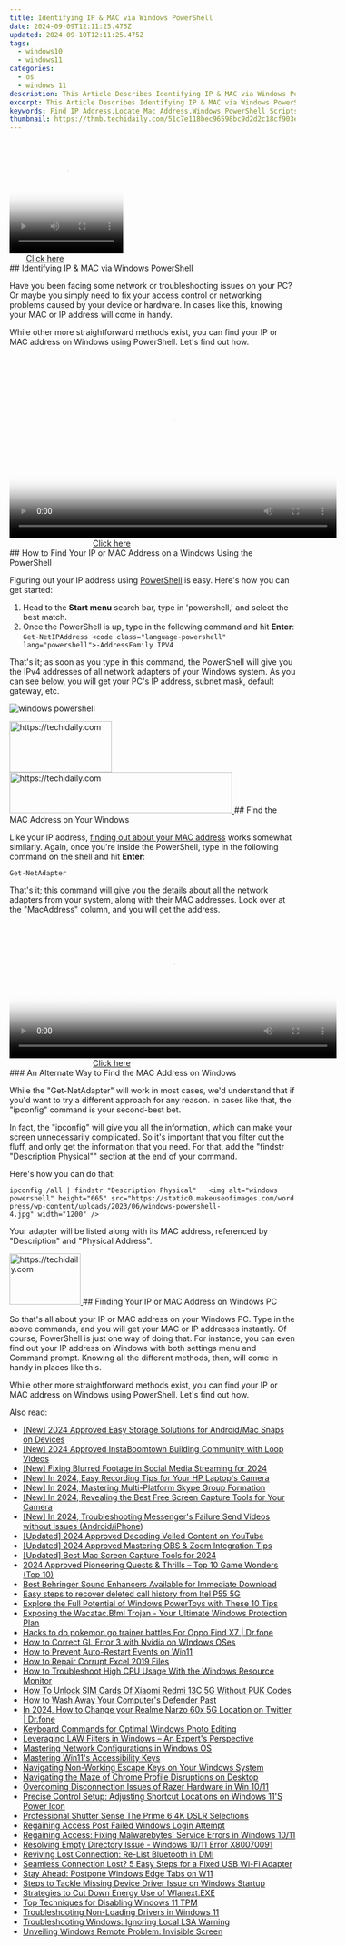 ```yaml
---
title: Identifying IP & MAC via Windows PowerShell
date: 2024-09-09T12:11:25.475Z
updated: 2024-09-10T12:11:25.475Z
tags:
  - windows10
  - windows11
categories:
  - os
  - windows 11
description: This Article Describes Identifying IP & MAC via Windows PowerShell
excerpt: This Article Describes Identifying IP & MAC via Windows PowerShell
keywords: Find IP Address,Locate Mac Address,Windows PowerShell Scripts,IP Identification Tool,MAC Address Extraction,Powershell Network Tools,Detecting Devices in PC,Windows IP Locator,Mac Finder Script,PowerShell Dev Tools
thumbnail: https://thmb.techidaily.com/51c7e118bec96598bc9d2d2c18cf903e1dca3cd5201c33fd6a45fd74bf88fe0d.jpg
---
```


<!-- affiliate ads begin -->
<span id="1743243">
					<video width="200" height="200" style="cursor:pointer"
           poster="//a.impactradius-go.com/display-clicktoplayimage/1743243.png"
           onclick="if(!this.playClicked){this.play();this.setAttribute('controls',true);this.playClicked=true;}">
	   <source src="//a.impactradius-go.com/display-ad/19272-1743243">
	   <img src="//a.impactradius-go.com/display-clicktoplayimage/1743243.png" style="border: none; height: 100%; width: 100%; object-fit: contain">
	</video>
	<div style="width:125px;text-align:center"><a href="javascript:window.open(decodeURIComponent('https%3A%2F%2Faligracehair.sjv.io%2Fc%2F5597632%2F1743243%2F19272'), '_blank');void(0);">Click here</a></div>
</span>
<img height="0" width="0" src="https://imp.pxf.io/i/5597632/1743243/19272" style="position:absolute;visibility:hidden;" border="0" />
<!-- affiliate ads end -->
## Identifying IP & MAC via Windows PowerShell

 Have you been facing some network or troubleshooting issues on your PC? Or maybe you simply need to fix your access control or networking problems caused by your device or hardware. In cases like this, knowing your MAC or IP address will come in handy.

 While other more straightforward methods exist, you can find your IP or MAC address on Windows using PowerShell. Let's find out how.

<!-- affiliate ads begin -->
<span id="1160850">
					<video width="576" height="324" style="cursor:pointer"
           poster="//a.impactradius-go.com/display-clicktoplayimage/1160850.png"
           onclick="if(!this.playClicked){this.play();this.setAttribute('controls',true);this.playClicked=true;}">
	   <source src="//a.impactradius-go.com/display-ad/14559-1160850">
	   <img src="//a.impactradius-go.com/display-clicktoplayimage/1160850.png" style="border: none; height: 100%; width: 100%; object-fit: contain">
	</video>
	<div style="width:360px;text-align:center"><a href="javascript:window.open(decodeURIComponent('https%3A%2F%2Fpropmoneyinc.pxf.io%2Fc%2F5597632%2F1160850%2F14559'), '_blank');void(0);">Click here</a></div>
</span>
<img height="0" width="0" src="https://imp.pxf.io/i/5597632/1160850/14559" style="position:absolute;visibility:hidden;" border="0" />
<!-- affiliate ads end -->
## How to Find Your IP or MAC Address on a Windows Using the PowerShell

 Figuring out your IP address using [PowerShell](https://www.makeuseof.com/what-is-windows-powershell/) is easy. Here's how you can get started:

1. Head to the **Start menu** search bar, type in 'powershell,' and select the best match.
2. Once the PowerShell is up, type in the following command and hit **Enter**:  
`Get-NetIPAddress <code class="language-powershell" lang="powershell">-AddressFamily IPV4`

 That's it; as soon as you type in this command, the PowerShell will give you the IPv4 addresses of all network adapters of your Windows system. As you can see below, you will get your PC's IP address, subnet mask, default gateway, etc.

![windows powershell](https://static1.makeuseofimages.com/wordpress/wp-content/uploads/2023/06/windows-powershell-3.jpg)

<!-- affiliate ads begin -->
<a href="https://aligracehair.sjv.io/c/5597632/2115943/19272" target="_top" id="2115943">
  <img src="//a.impactradius-go.com/display-ad/19272-2115943" border="0" alt="https://techidaily.com" width="180" height="90"/>
</a>
<img height="0" width="0" src="https://aligracehair.sjv.io/i/5597632/2115943/19272" style="position:absolute;visibility:hidden;" border="0" />
<!-- affiliate ads end -->
<!-- affiliate ads begin -->
<a href="https://aligracehair.sjv.io/c/5597632/2135417/19272" target="_top" id="2135417">
  <img src="//a.impactradius-go.com/display-ad/19272-2135417" border="0" alt="https://techidaily.com" width="392" height="72"/>
</a>
<img height="0" width="0" src="https://aligracehair.sjv.io/i/5597632/2135417/19272" style="position:absolute;visibility:hidden;" border="0" />
<!-- affiliate ads end -->
## Find the MAC Address on Your Windows

 Like your IP address, [finding out about your MAC address](https://www.makeuseof.com/how-to-find-mac-address-windows-11/) works somewhat similarly. Again, once you're inside the PowerShell, type in the following command on the shell and hit **Enter**:

`Get-NetAdapter`

 That's it; this command will give you the details about all the network adapters from your system, along with their MAC addresses. Look over at the "MacAddress" column, and you will get the address.

<!-- affiliate ads begin -->
<span id="1938141">
					<video width="576" height="240" style="cursor:pointer"
           poster="//a.impactradius-go.com/display-clicktoplayimage/1938141.png"
           onclick="if(!this.playClicked){this.play();this.setAttribute('controls',true);this.playClicked=true;}">
	   <source src="//a.impactradius-go.com/display-ad/22993-1938141">
	   <img src="//a.impactradius-go.com/display-clicktoplayimage/1938141.png" style="border: none; height: 100%; width: 100%; object-fit: contain">
	</video>
	<div style="width:360px;text-align:center"><a href="javascript:window.open(decodeURIComponent('https%3A%2F%2Fhomestyler.sjv.io%2Fc%2F5597632%2F1938141%2F22993'), '_blank');void(0);">Click here</a></div>
</span>
<img height="0" width="0" src="https://imp.pxf.io/i/5597632/1938141/22993" style="position:absolute;visibility:hidden;" border="0" />
<!-- affiliate ads end -->
### An Alternate Way to Find the MAC Address on Windows

 While the "Get-NetAdapter" will work in most cases, we'd understand that if you'd want to try a different approach for any reason. In cases like that, the "ipconfig" command is your second-best bet.

 In fact, the "ipconfig" will give you all the information, which can make your screen unnecessarily complicated. So it's important that you filter out the fluff, and only get the information that you need. For that, add the "findstr "Description Physical"" section at the end of your command.

 Here's how you can do that:

`ipconfig /all | findstr "Description Physical"  
<img alt="windows powershell" height="665" src="https://static0.makeuseofimages.com/wordpress/wp-content/uploads/2023/06/windows-powershell-4.jpg" width="1200" />`

 Your adapter will be listed along with its MAC address, referenced by "Description" and "Physical Address".

<!-- affiliate ads begin -->
<a href="https://aligracehair.sjv.io/c/5597632/2115927/19272" target="_top" id="2115927">
  <img src="//a.impactradius-go.com/display-ad/19272-2115927" border="0" alt="https://techidaily.com" width="125" height="90"/>
</a>
<img height="0" width="0" src="https://aligracehair.sjv.io/i/5597632/2115927/19272" style="position:absolute;visibility:hidden;" border="0" />
<!-- affiliate ads end -->
## Finding Your IP or MAC Address on Windows PC

 So that's all about your IP or MAC address on your Windows PC. Type in the above commands, and you will get your MAC or IP addresses instantly. Of course, PowerShell is just one way of doing that. For instance, you can even find out your IP address on Windows with both settings menu and Command prompt. Knowing all the different methods, then, will come in handy in places like this.

 While other more straightforward methods exist, you can find your IP or MAC address on Windows using PowerShell. Let's find out how.

<span class="atpl-alsoreadstyle">Also read:</span>
<div><ul>
<li><a href="https://snapchat-videos.techidaily.com/new-2024-approved-easy-storage-solutions-for-androidmac-snaps-on-devices/"><u>[New] 2024 Approved Easy Storage Solutions for Android/Mac Snaps on Devices</u></a></li>
<li><a href="https://instagram-video-files.techidaily.com/new-2024-approved-instaboomtown-building-community-with-loop-videos/"><u>[New] 2024 Approved InstaBoomtown Building Community with Loop Videos</u></a></li>
<li><a href="https://facebook-video-content.techidaily.com/new-fixing-blurred-footage-in-social-media-streaming-for-2024/"><u>[New] Fixing Blurred Footage in Social Media Streaming for 2024</u></a></li>
<li><a href="https://screen-mirroring-recording.techidaily.com/new-in-2024-easy-recording-tips-for-your-hp-laptops-camera/"><u>[New] In 2024, Easy Recording Tips for Your HP Laptop's Camera</u></a></li>
<li><a href="https://visual-screen-recording.techidaily.com/new-in-2024-mastering-multi-platform-skype-group-formation/"><u>[New] In 2024, Mastering Multi-Platform Skype Group Formation</u></a></li>
<li><a href="https://visual-screen-recording.techidaily.com/new-in-2024-revealing-the-best-free-screen-capture-tools-for-your-camera/"><u>[New] In 2024, Revealing the Best Free Screen Capture Tools for Your Camera</u></a></li>
<li><a href="https://facebook-clips.techidaily.com/new-in-2024-troubleshooting-messengers-failure-send-videos-without-issues-androidiphone/"><u>[New] In 2024, Troubleshooting Messenger's Failure Send Videos without Issues (Android/iPhone)</u></a></li>
<li><a href="https://facebook-record-videos.techidaily.com/updated-2024-approved-decoding-veiled-content-on-youtube/"><u>[Updated] 2024 Approved Decoding Veiled Content on YouTube</u></a></li>
<li><a href="https://screen-recording.techidaily.com/updated-2024-approved-mastering-obs-and-zoom-integration-tips/"><u>[Updated] 2024 Approved Mastering OBS & Zoom Integration Tips</u></a></li>
<li><a href="https://screen-activity-recording.techidaily.com/updated-best-mac-screen-capture-tools-for-2024/"><u>[Updated] Best Mac Screen Capture Tools for 2024</u></a></li>
<li><a href="https://desktop-recording.techidaily.com/2024-approved-pioneering-quests-and-thrills-top-10-game-wonders-top-10/"><u>2024 Approved Pioneering Quests & Thrills – Top 10 Game Wonders (Top 10)</u></a></li>
<li><a href="https://win-dash.techidaily.com/best-behringer-sound-enhancers-available-for-immediate-download/"><u>Best Behringer Sound Enhancers Available for Immediate Download</u></a></li>
<li><a href="https://phone-solutions.techidaily.com/easy-steps-to-recover-deleted-call-history-from-itel-p55-5g-by-fonelab-android-recover-call-logs/"><u>Easy steps to recover deleted call history from Itel P55 5G</u></a></li>
<li><a href="https://windows11.techidaily.com/explore-the-full-potential-of-windows-powertoys-with-these-10-tips/"><u>Explore the Full Potential of Windows PowerToys with These 10 Tips</u></a></li>
<li><a href="https://windows11.techidaily.com/exposing-the-wacatacbml-trojan-your-ultimate-windows-protection-plan/"><u>Exposing the Wacatac.B!ml Trojan - Your Ultimate Windows Protection Plan</u></a></li>
<li><a href="https://android-pokemon-go.techidaily.com/hacks-to-do-pokemon-go-trainer-battles-for-oppo-find-x7-drfone-by-drfone-virtual-android/"><u>Hacks to do pokemon go trainer battles For Oppo Find X7 | Dr.fone</u></a></li>
<li><a href="https://windows11.techidaily.com/how-to-correct-gl-error-3-with-nvidia-on-windows-oses/"><u>How to Correct GL Error 3 with Nvidia on WIndows OSes</u></a></li>
<li><a href="https://windows11.techidaily.com/how-to-prevent-auto-restart-events-on-win11/"><u>How to Prevent Auto-Restart Events on Win11</u></a></li>
<li><a href="https://blog-min.techidaily.com/how-to-repair-corrupt-excel-2019-files-by-stellar-guide/"><u>How to Repair Corrupt Excel 2019 Files</u></a></li>
<li><a href="https://windows11.techidaily.com/how-to-troubleshoot-high-cpu-usage-with-the-windows-resource-monitor/"><u>How to Troubleshoot High CPU Usage With the Windows Resource Monitor</u></a></li>
<li><a href="https://sim-unlock.techidaily.com/how-to-unlock-sim-cards-of-xiaomi-redmi-13c-5g-without-puk-codes-by-drfone-android/"><u>How To Unlock SIM Cards Of Xiaomi Redmi 13C 5G Without PUK Codes</u></a></li>
<li><a href="https://windows11.techidaily.com/how-to-wash-away-your-computers-defender-past/"><u>How to Wash Away Your Computer's Defender Past</u></a></li>
<li><a href="https://location-social.techidaily.com/in-2024-how-to-change-your-realme-narzo-60x-5g-location-on-twitter-drfone-by-drfone-virtual-android/"><u>In 2024, How to Change your Realme Narzo 60x 5G Location on Twitter | Dr.fone</u></a></li>
<li><a href="https://windows11.techidaily.com/keyboard-commands-for-optimal-windows-photo-editing/"><u>Keyboard Commands for Optimal Windows Photo Editing</u></a></li>
<li><a href="https://windows11.techidaily.com/leveraging-law-filters-in-windows-an-experts-perspective/"><u>Leveraging LAW Filters in Windows – An Expert's Perspective</u></a></li>
<li><a href="https://windows11.techidaily.com/mastering-network-configurations-in-windows-os/"><u>Mastering Network Configurations in Windows OS</u></a></li>
<li><a href="https://windows11.techidaily.com/mastering-win11s-accessibility-keys/"><u>Mastering Win11's Accessibility Keys</u></a></li>
<li><a href="https://windows11.techidaily.com/navigating-non-working-escape-keys-on-your-windows-system/"><u>Navigating Non-Working Escape Keys on Your Windows System</u></a></li>
<li><a href="https://windows11.techidaily.com/navigating-the-maze-of-chrome-profile-disruptions-on-desktop/"><u>Navigating the Maze of Chrome Profile Disruptions on Desktop</u></a></li>
<li><a href="https://windows11.techidaily.com/overcoming-disconnection-issues-of-razer-hardware-in-win-1011/"><u>Overcoming Disconnection Issues of Razer Hardware in Win 10/11</u></a></li>
<li><a href="https://windows11.techidaily.com/precise-control-setup-adjusting-shortcut-locations-on-windows-11s-power-icon/"><u>Precise Control Setup: Adjusting Shortcut Locations on Windows 11'S Power Icon</u></a></li>
<li><a href="https://article-helps.techidaily.com/professional-shutter-sense-the-prime-6-4k-dslr-selections/"><u>Professional Shutter Sense The Prime 6 4K DSLR Selections</u></a></li>
<li><a href="https://windows11.techidaily.com/regaining-access-post-failed-windows-login-attempt/"><u>Regaining Access Post Failed Windows Login Attempt</u></a></li>
<li><a href="https://windows11.techidaily.com/regaining-access-fixing-malwarebytes-service-errors-in-windows-1011/"><u>Regaining Access: Fixing Malwarebytes' Service Errors in Windows 10/11</u></a></li>
<li><a href="https://windows11.techidaily.com/resolving-empty-directory-issue-windows-1011-error-x80070091/"><u>Resolving Empty Directory Issue - Windows 10/11 Error X80070091</u></a></li>
<li><a href="https://windows11.techidaily.com/reviving-lost-connection-re-list-bluetooth-in-dmi/"><u>Reviving Lost Connection: Re-List Bluetooth in DMI</u></a></li>
<li><a href="https://windows11.techidaily.com/seamless-connection-lost-5-easy-steps-for-a-fixed-usb-wi-fi-adapter/"><u>Seamless Connection Lost? 5 Easy Steps for a Fixed USB Wi-Fi Adapter</u></a></li>
<li><a href="https://windows11.techidaily.com/stay-ahead-postpone-windows-edge-tabs-on-w11/"><u>Stay Ahead: Postpone Windows Edge Tabs on W11</u></a></li>
<li><a href="https://windows11.techidaily.com/steps-to-tackle-missing-device-driver-issue-on-windows-startup/"><u>Steps to Tackle Missing Device Driver Issue on Windows Startup</u></a></li>
<li><a href="https://windows11.techidaily.com/strategies-to-cut-down-energy-use-of-wlanextexe/"><u>Strategies to Cut Down Energy Use of Wlanext.EXE</u></a></li>
<li><a href="https://windows11.techidaily.com/top-techniques-for-disabling-windows-11-tpm/"><u>Top Techniques for Disabling Windows 11 TPM</u></a></li>
<li><a href="https://windows11.techidaily.com/troubleshooting-non-loading-drivers-in-windows-11/"><u>Troubleshooting Non-Loading Drivers in Windows 11</u></a></li>
<li><a href="https://windows11.techidaily.com/troubleshooting-windows-ignoring-local-lsa-warning/"><u>Troubleshooting Windows: Ignoring Local LSA Warning</u></a></li>
<li><a href="https://windows11.techidaily.com/unveiling-windows-remote-problem-invisible-screen/"><u>Unveiling Windows Remote Problem: Invisible Screen</u></a></li>
</ul></div>

<ins class="adsbygoogle"
      style="display:block"
      data-ad-client="ca-pub-7571918770474297"
      data-ad-slot="8358498916"
      data-ad-format="auto"
      data-full-width-responsive="true"></ins>